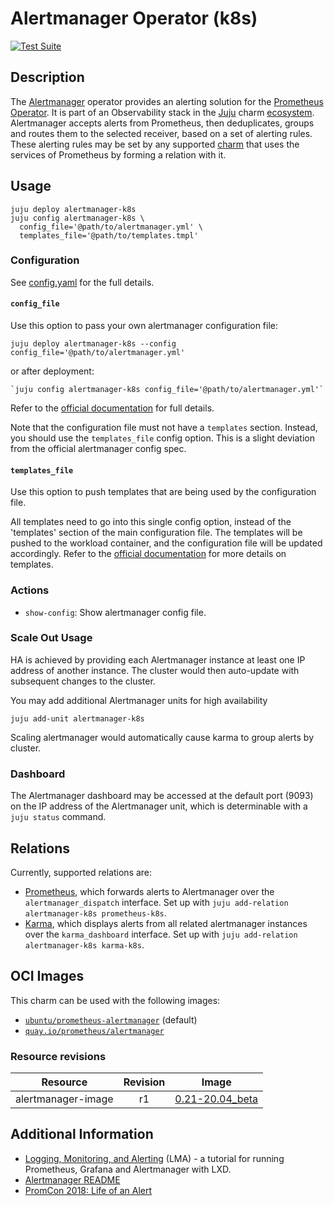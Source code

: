 # Alertmanager Operator (k8s)

[![Test Suite](https://github.com/canonical/alertmanager-k8s-operator/actions/workflows/ci.yaml/badge.svg)](https://github.com/canonical/alertmanager-k8s-operator/actions/workflows/ci.yaml)

## Description

The [Alertmanager] operator provides an alerting solution for the
[Prometheus][Prometheus Docs] [Operator][Prometheus Operator]. It is part of an
Observability stack in the [Juju] charm [ecosystem]. Alertmanager accepts
alerts from Prometheus, then deduplicates, groups and routes them to the
selected receiver, based on a set of alerting rules. These alerting rules may
be set by any supported [charm] that uses the services of Prometheus by forming
a relation with it.

[Alertmanager]: https://prometheus.io/docs/alerting/latest/alertmanager/
[Prometheus Docs]: https://prometheus.io/docs/introduction/overview/
[Prometheus Operator]: https://github.com/canonical/prometheus-operator
[Juju]: https://jaas.ai/
[ecosystem]: https://charmhub.io/
[charm]: https://charmhub.io/

## Usage
```shell
juju deploy alertmanager-k8s
juju config alertmanager-k8s \
  config_file='@path/to/alertmanager.yml' \
  templates_file='@path/to/templates.tmpl'
```

### Configuration

See [config.yaml](config.yaml) for the full details.

#### `config_file`
Use this option to pass your own alertmanager configuration file:

```shell
juju deploy alertmanager-k8s --config config_file='@path/to/alertmanager.yml'
```

or after deployment:

```shell
`juju config alertmanager-k8s config_file='@path/to/alertmanager.yml'`
```

Refer to the
[official documentation](https://www.prometheus.io/docs/alerting/latest/configuration/)
for full details.

Note that the configuration file must not have a `templates` section. Instead,
you should use the `templates_file` config option.
This is a slight deviation from the official alertmanager config spec.

#### `templates_file`
Use this option to push templates that are being used by the configuration
file.

All templates need to go into this single config option, instead of
the 'templates' section of the main configuration file. The templates will be
pushed to the workload container, and the configuration file will be updated
accordingly.
Refer to the
[official documentation](https://prometheus.io/docs/alerting/latest/notification_examples/)
for more details on templates.

### Actions
- `show-config`: Show alertmanager config file.

### Scale Out Usage
HA is achieved by providing each Alertmanager instance at least one IP address
of another instance. The cluster would then auto-update with subsequent changes
to the cluster.

You may add additional Alertmanager units for high availability

```shell
juju add-unit alertmanager-k8s
```

Scaling alertmanager would automatically cause karma to group alerts by
cluster.

### Dashboard

The Alertmanager dashboard may be accessed at the default port (9093) on the IP
address of the Alertmanager unit, which is determinable with a `juju status` command.

## Relations

Currently, supported relations are:
  - [Prometheus](https://github.com/canonical/prometheus-operator), which forwards alerts to
    Alertmanager over the `alertmanager_dispatch` interface.
    Set up with `juju add-relation alertmanager-k8s prometheus-k8s`.
  - [Karma](https://github.com/canonical/karma-operator), which displays alerts from all related alertmanager instances
    over the `karma_dashboard` interface.
    Set up with `juju add-relation alertmanager-k8s karma-k8s`.


## OCI Images
This charm can be used with the following images:
- [`ubuntu/prometheus-alertmanager`](https://hub.docker.com/r/ubuntu/prometheus-alertmanager) (default)
- [`quay.io/prometheus/alertmanager`](https://quay.io/repository/prometheus/alertmanager?tab=tags)

### Resource revisions
| Resource           | Revision | Image             |
|--------------------|:--------:|-------------------|
| alertmanager-image | r1       | [0.21-20.04_beta] |

## Additional Information
- [Logging, Monitoring, and Alerting](https://discourse.ubuntu.com/t/logging-monitoring-and-alerting/19151) (LMA) -
  a tutorial for running Prometheus, Grafana and Alertmanager with LXD.
- [Alertmanager README](https://github.com/prometheus/alertmanager)
- [PromCon 2018: Life of an Alert](https://youtube.com/watch?v=PUdjca23Qa4)


[0.21-20.04_beta]: https://hub.docker.com/layers/ubuntu/prometheus-alertmanager/0.21-20.04_beta/images/sha256-1418c677768887c2c717d043c9cb8397a32552a61354cb98c25cef23eeeb2b3f?context=explore
